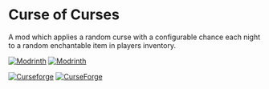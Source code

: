 # Curse of Curses
A mod which applies a random curse with a configurable chance each night to a random enchantable item in players inventory.

[![Modrinth](https://badges.moddingx.org/modrinth/versions/HMcaBYVS)](https://modrinth.com/mod/curse-of-curses)
[![Modrinth](https://badges.moddingx.org/modrinth/downloads/HMcaBYVS)](https://modrinth.com/mod/curse-of-curses)

[![Curseforge](https://badges.moddingx.org/curseforge/versions/382881)](https://www.curseforge.com/minecraft/mc-mods/curse-of-curses)
[![CurseForge](https://badges.moddingx.org/curseforge/downloads/382881)](https://www.curseforge.com/minecraft/mc-mods/curse-of-curses)
